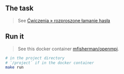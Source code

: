## The task
> See [Ćwiczenia » rozproszone łamanie hasła](https://www.cs.put.poznan.pl/mszychowiak/dydaktyka/)

## Run it
> See this docker container [mfisherman/openmpi](https://hub.docker.com/r/mfisherman/openmpi).

```bash
# in the project directory
# `/project` if in the docker container
make run
```